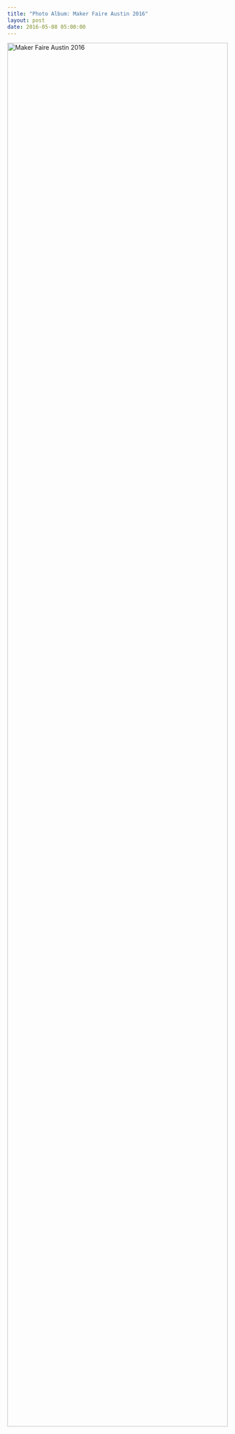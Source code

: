 ```yaml
---
title: "Photo Album: Maker Faire Austin 2016"
layout: post
date: 2016-05-08 05:00:00
---
```



<a data-flickr-embed="true" data-header="true" data-footer="true"  href="https://www.flickr.com/photos/24985865@N00/albums/72157667461382450" title="Maker Faire Austin 2016"><img src="https://farm8.staticflickr.com/7051/26614617580_133f62ba85_b.jpg" width="100%" height="90%" alt="Maker Faire Austin 2016"></a><script async src="//embedr.flickr.com/assets/client-code.js" charset="utf-8"></script>
